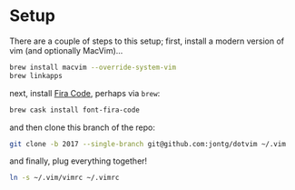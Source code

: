 Setup
=====

There are a couple of steps to this setup; first, install a modern version of vim (and optionally MacVim)...
```bash
brew install macvim --override-system-vim
brew linkapps
```
next, install [Fira Code](https://github.com/tonsky/FiraCode), perhaps
via `brew`:
```bash
brew cask install font-fira-code
```
and then clone this branch of the repo:
```bash
git clone -b 2017 --single-branch git@github.com:jontg/dotvim ~/.vim
```
and finally, plug everything together!
```bash
ln -s ~/.vim/vimrc ~/.vimrc
```
